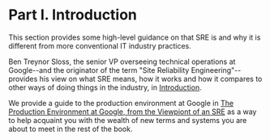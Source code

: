 # Part I. Introduction

This section provides some high-level guidance on that SRE is and why it
is different from more conventional IT industry practices.

Ben Treynor Sloss, the senior VP overseeing technical operations at
Google--and the originator of the term "Site Reliability
Engineering"--provides his view on what SRE means, how it works and how
it compares to other ways of doing things in the industry, in
[Introduction](./introduction.md).

We provide a guide to the production environment at Google in [The
Production Environment at Google, from the Viewpiont of an
SRE](./chapter_2.md) as a way to help acquaint you with the wealth of
new terms and systems you are about to meet in the rest of the book.
